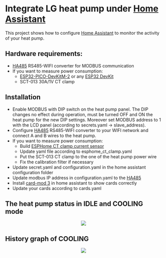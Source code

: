 # Integrate LG heat pump under [Home Assistant](https://www.home-assistant.io)

This project shows how to configure [Home Assistant](https://www.home-assistant.io) to monitor the activity of your heat pump.

## Hardware requirements:
- [HA485](https://www.securecom.eu/en/our-products/supplies-and-accessories) RS485-WIFI converter for MODBUS communication
- If you want to measure power consumption:
  - [ESP32-PICO-DevKitM-2](https://docs.espressif.com/projects/esp-idf/en/latest/esp32/hw-reference/esp32/get-started-pico-devkitm-2.html) or any [ESP32 DevKit](https://www.espressif.com/en/products/devkits)
  - SCT-013 30A/1V CT clamp

## Installation
- Enable MODBUS with DIP switch on the heat pump panel. The DIP changes no effect during operation, must be turned OFF and ON the heat pump for the new DIP settings. Moreover set MODBUS address to 1 with the LCD panel (according to secrets.yaml -> slave_address).
- Configure [HA485](https://www.securecom.eu/en/our-products/supplies-and-accessories) RS485-WIFI converter to your WIFI network and connect A and B wires to the heat pump.
- If you want to measure power consumption:
  - Build [ESPHome CT clamp current sensor](https://esphome.io/components/sensor/ct_clamp.html)
  - Update yaml file according to esphome_ct_clamp.yaml
  - Put the SCT-013 CT clamp to the one of the heat pump power wire
  - Fix the calibration filter if necessary
- Update secret.yaml and configuration.yaml in the home assistant configuration folder
- Update modbus IP address in configuration.yaml to the [HA485](https://www.securecom.eu/en/our-products/supplies-and-accessories)
- Install [card-mod 3](https://github.com/thomasloven/lovelace-card-mod) in home assistant to show cards correctly
- Update your cards according to cards.yaml

## The heat pump status in IDLE and COOLING mode

<p align="center">
  <img src="https://github.com/xilard/home-assistant-lg-heatpump/assets/25320041/0fd30099-a1dd-4761-85fa-fb5ca6c2fb65" />
</p>

## History graph of COOLING

<p align="center">
  <img src="https://github.com/xilard/home-assistant-lg-heatpump/assets/25320041/1f958979-2a78-4638-8b57-799a28a37b1c" />
</p>
